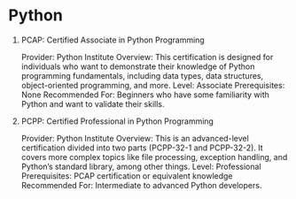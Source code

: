 # Python

1. PCAP: Certified Associate in Python Programming

    Provider: Python Institute
    Overview: This certification is designed for individuals who want to demonstrate their knowledge of Python programming fundamentals, including data types, data structures, object-oriented programming, and more.
    Level: Associate
    Prerequisites: None
    Recommended For: Beginners who have some familiarity with Python and want to validate their skills.

2. PCPP: Certified Professional in Python Programming

    Provider: Python Institute
    Overview: This is an advanced-level certification divided into two parts (PCPP-32-1 and PCPP-32-2). It covers more complex topics like file processing, exception handling, and Python’s standard library, among other things.
    Level: Professional
    Prerequisites: PCAP certification or equivalent knowledge
    Recommended For: Intermediate to advanced Python developers.

